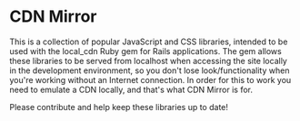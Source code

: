CDN Mirror
==========

This is a collection of popular JavaScript and CSS libraries, intended to be used with the local_cdn Ruby gem for Rails applications. The gem allows these libraries to be served from localhost when accessing the site locally in the development environment, so you don't lose look/functionality when you're working without an Internet connection. In order for this to work you need to emulate a CDN locally, and that's what CDN Mirror is for.

Please contribute and help keep these libraries up to date!
